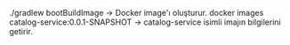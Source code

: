 ./gradlew bootBuildImage -> Docker image'ı oluşturur. 
docker images catalog-service:0.0.1-SNAPSHOT -> catalog-service isimli imajın bilgilerini getirir.